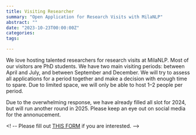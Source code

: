 ```yaml
---
title: Visiting Researcher
summary: "Open Application for Research Visits with MilaNLP"
abstract: ""
date: "2023-10-23T00:00:00Z"
categories:
tags:

---
```


We love hosting talented researchers for research visits at MilaNLP.
Most of our visitors are PhD students.
We have two main visiting periods: between April and July, and between September and December.
We will try to assess all applications for a period together and make a decision with enough time to spare.
Due to limited space, we will only be able to host 1–2 people per period.

Due to the overwhelming response, we have already filled all slot for 2024, but will run another round in 2025. Please keep an eye out on social media for the annonucement.

<! --  Please fill out [THIS FORM](https://forms.gle/UVJY5QZm48H1fFZD8) if you are interested. -->
